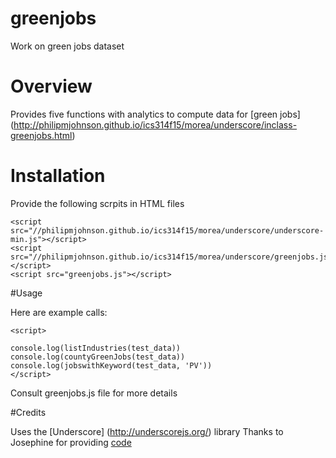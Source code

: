 # greenjobs
Work on green jobs dataset

# Overview

Provides five functions with analytics to compute data for [green jobs] (http://philipmjohnson.github.io/ics314f15/morea/underscore/inclass-greenjobs.html)

# Installation

Provide the following scrpits in HTML files

```
<script src="//philipmjohnson.github.io/ics314f15/morea/underscore/underscore-min.js"></script>
<script src="//philipmjohnson.github.io/ics314f15/morea/underscore/greenjobs.js"></script>
<script src="greenjobs.js"></script>
```

#Usage

Here are example calls:

```
<script>
  
console.log(listIndustries(test_data))
console.log(countyGreenJobs(test_data))
console.log(jobswithKeyword(test_data, 'PV'))
</script>
```

Consult greenjobs.js file for more details

#Credits

Uses the [Underscore] (http://underscorejs.org/) library
Thanks to Josephine for providing [code](http://jsfiddle.net/jogarces/kp22pv8s/)
